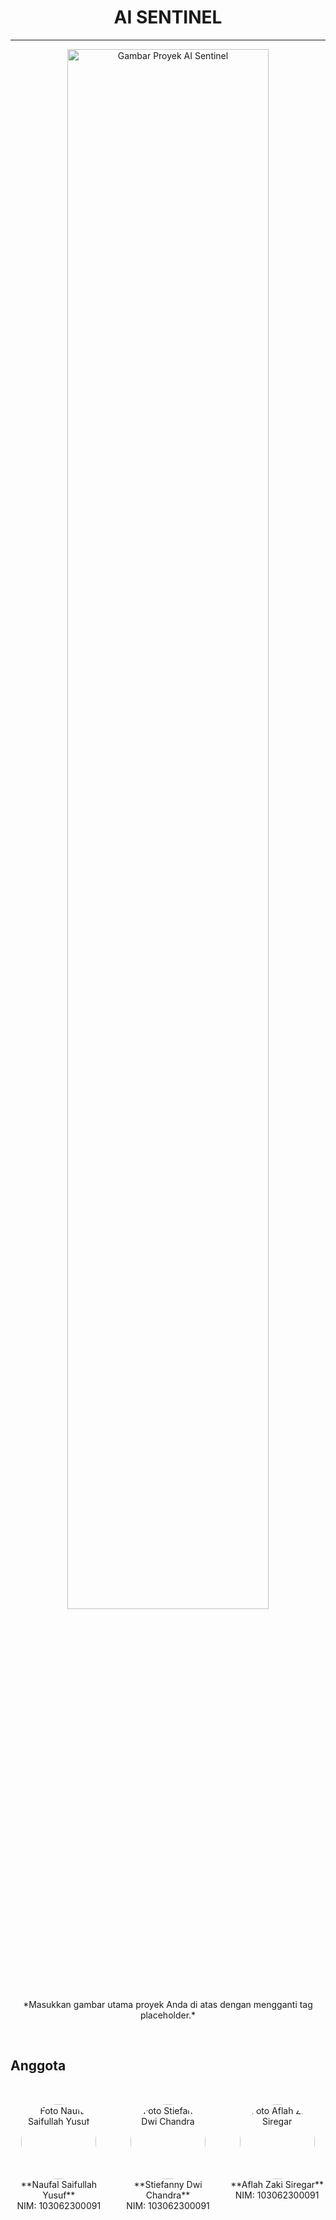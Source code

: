 <div align="center">
  <h1><b>AI SENTINEL</b></h1>
</div>

---

<div align="center">
  <!-- Tempatkan tag gambar proyek Anda di sini -->
  <!-- Contoh: ![Gambar Proyek AI Sentinel](path/to/your/project-image.jpg) -->
  <!-- Atau cukup placeholder untuk menandakan tempat gambar -->
  <img src="placeholder_project_image.png" alt="Gambar Proyek AI Sentinel" style="max-width: 600px; width: 80%;"> <!-- Sesuaikan max-width/width sesuai kebutuhan -->
  <br>
  *Masukkan gambar utama proyek Anda di atas dengan mengganti tag placeholder.*
</div>

<br> <!-- Baris kosong untuk pemisah visual -->

## Anggota

<br> <!-- Baris kosong untuk pemisah visual -->

<div style="display: flex; justify-content: space-around; flex-wrap: wrap; gap: 20px;"> <!-- Menggunakan flexbox untuk tata letak horizontal, dengan gap untuk jarak antar item -->

  <div style="text-align: center; flex-basis: 150px;"> <!-- Setiap blok anggota. flex-basis mengatur lebar dasar item. text-align: center untuk konten di dalamnya. -->
    <!-- Tempatkan foto anggota pertama di sini -->
    <!-- Contoh: <img src="path/to/naufal_photo.jpg" alt="Foto Naufal Saifullah Yusuf" style="width: 120px; height: 120px; object-fit: cover; border-radius: 50%;"> --> <!-- Tambah style circular dan ukuran -->
    <img src="placeholder_photo_naufal.png" alt="Foto Naufal Saifullah Yusuf" style="width: 120px; height: 120px; object-fit: cover; border-radius: 50%;"> <!-- Contoh ukuran medium (120x120) dan circular -->
    <br>
    **Naufal Saifullah Yusuf**
    <br>
    NIM: 103062300091
  </div>

  <div style="text-align: center; flex-basis: 150px;">
    <!-- Tempatkan foto anggota kedua di sini -->
    <!-- Contoh: <img src="path/to/stiefanny_photo.jpg" alt="Foto Stiefanny Dwi Chandra" style="width: 120px; height: 120px; object-fit: cover; border-radius: 50%;"> -->
    <img src="placeholder_photo_stiefanny.png" alt="Foto Stiefanny Dwi Chandra" style="width: 120px; height: 120px; object-fit: cover; border-radius: 50%;">
    <br>
    **Stiefanny Dwi Chandra**
    <br>
    NIM: 103062300091
  </div>

  <div style="text-align: center; flex-basis: 150px;">
    <!-- Tempatkan foto anggota ketiga di sini -->
    <!-- Contoh: <img src="path/to/aflah_photo.jpg" alt="Foto Aflah Zaki Siregar" style="width: 120px; height: 120px; object-fit: cover; border-radius: 50%;"> -->
    <img src="placeholder_photo_aflah.png" alt="Foto Aflah Zaki Siregar" style="width: 120px; height: 120px; object-fit: cover; border-radius: 50%;">
    <br>
    **Aflah Zaki Siregar**
    <br>
    NIM: 103062300091
  </div>

</div> <!-- Penutup div flexbox anggota -->

<br> <!-- Baris kosong setelah anggota -->

<!-- Anda bisa menambahkan bagian lain di bawah ini seperti deskripsi proyek, instalasi, dll. -->
